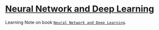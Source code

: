 [Neural Network and Deep Learning](http://neuralnetworksanddeeplearning.com/)
=============================================================================

Learning Note on book [`Neural Network and Deep Learning`](http://neuralnetworksanddeeplearning.com/).
